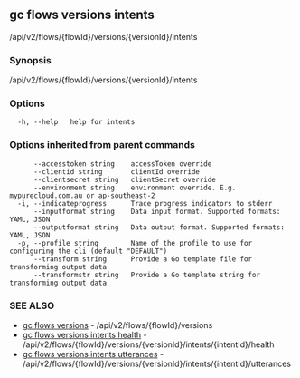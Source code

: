 ## gc flows versions intents

/api/v2/flows/{flowId}/versions/{versionId}/intents

### Synopsis

/api/v2/flows/{flowId}/versions/{versionId}/intents

### Options

```
  -h, --help   help for intents
```

### Options inherited from parent commands

```
      --accesstoken string    accessToken override
      --clientid string       clientId override
      --clientsecret string   clientSecret override
      --environment string    environment override. E.g. mypurecloud.com.au or ap-southeast-2
  -i, --indicateprogress      Trace progress indicators to stderr
      --inputformat string    Data input format. Supported formats: YAML, JSON
      --outputformat string   Data output format. Supported formats: YAML, JSON
  -p, --profile string        Name of the profile to use for configuring the cli (default "DEFAULT")
      --transform string      Provide a Go template file for transforming output data
      --transformstr string   Provide a Go template string for transforming output data
```

### SEE ALSO

* [gc flows versions](gc_flows_versions.html)	 - /api/v2/flows/{flowId}/versions
* [gc flows versions intents health](gc_flows_versions_intents_health.html)	 - /api/v2/flows/{flowId}/versions/{versionId}/intents/{intentId}/health
* [gc flows versions intents utterances](gc_flows_versions_intents_utterances.html)	 - /api/v2/flows/{flowId}/versions/{versionId}/intents/{intentId}/utterances


